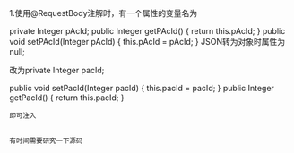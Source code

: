 1.使用@RequestBody注解时，有一个属性的变量名为

private Integer pAcId;
public Integer getPAcId() {
        return this.pAcId;
    }
public void setPAcId(Integer pAcId) {
        this.pAcId = pAcId;
    }
JSON转为对象时属性为null;


改为private Integer pacId;

public void setPacId(Integer pacId) {
        this.pacId = pacId;
    }
public Integer getPacId() {
        return this.pacId;
    }
    
    即可注入
    
    
    有时间需要研究一下源码
